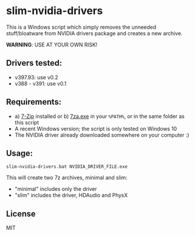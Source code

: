 # slim-nvidia-drivers

This is a Windows script which simply removes the unneeded stuff/bloatware from NVIDIA drivers
package and creates a new archive.

**WARNING**: USE AT YOUR OWN RISK!

## Drivers tested:

* v397.93: use v0.2
* v388 - v391: use v0.1

## Requirements:

* a) [7-Zip](https://www.7-zip.org/download.html) installed or b) [7za.exe](https://www.7-zip.org/download.html) in your `%PATH%`, or in the same folder as this script
* A recent Windows version; the script is only tested on Windows 10
* The NVIDIA driver already downloaded somewhere on your computer :)

## Usage:

```
slim-nvidia-drivers.bat NVIDIA_DRIVER_FILE.exe
```

This will create two 7z archives, minimal and slim:

* "minimal" includes only the driver
* "slim" includes the driver, HDAudio and PhysX

## License

MIT
